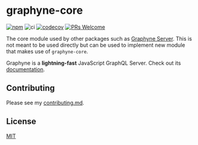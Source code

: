 # graphyne-core

[![npm](https://badgen.net/npm/v/graphyne-core)](https://www.npmjs.com/package/graphyne-core)
![ci](https://github.com/hoangvvo/graphyne/workflows/Test%20and%20coverage/badge.svg)
[![codecov](https://codecov.io/gh/hoangvvo/graphyne/branch/master/graph/badge.svg)](https://codecov.io/gh/hoangvvo/graphyne)
[![PRs Welcome](https://badgen.net/badge/PRs/welcome/ff5252)](/CONTRIBUTING.md)

The core module used by other packages such as [Graphyne Server](https://www.npmjs.com/package/graphyne-server). This is not meant to be used directly but can be used to implement new module that makes use of `graphyne-core`.

Graphyne is a **lightning-fast** JavaScript GraphQL Server. Check out its [documentation](/).

## Contributing

Please see my [contributing.md](/CONTRIBUTING.md).

## License

[MIT](/LICENSE)

